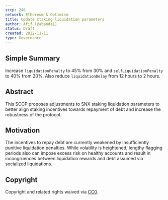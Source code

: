 ```yaml
---
sccp: 246
network: Ethereum & Optimism
title: Update staking liquidation parameters 
author: Afif (@abanda1)
status: Draft
created: 2022-11-11
type: Governance
---
```


<!--You can leave these HTML comments in your merged SCCP and delete the visible duplicate text guides, they will not appear and may be helpful to refer to if you edit it again. This is the suggested template for new SCCPs. Note that an SCCP number will be assigned by an editor. When opening a pull request to submit your SCCP, please use an abbreviated title in the filename, `sccp-draft_title_abbrev.md`. The title should be 44 characters or less.-->

## Simple Summary

<!--"If you can't explain it simply, you don't understand it well enough." Provide a simplified and layman-accessible explanation of the SCCP.-->

Increase `liquidationPenalty` to 45% from 30% and `selfLiquidationPenalty` to 40% from 20%. Also reduce `liquidationDelay` from 12 hours to 2 hours. 

## Abstract

<!--A short (~200 word) description of the variable change proposed.-->

This SCCP proposes adjustments to SNX staking liquidation parameters to better align staking incentives towards repayment of debt and increase the robustness of the protocol. 

## Motivation

<!--The motivation is critical for SCCPs that want to update variables within Synthetix. It should clearly explain why the existing variable is not incentive aligned. SCCP submissions without sufficient motivation may be rejected outright.-->

The incentives to repay debt are currently weakened by insufficiently punitive liquidation penalties. While volatility is heightened, lengthy flagging periods also can impose excess risk on healthy accounts and result in incongruences between liquidation rewards and debt assumed via socialized liquidations. 

## Copyright

Copyright and related rights waived via [CC0](https://creativecommons.org/publicdomain/zero/1.0/).
